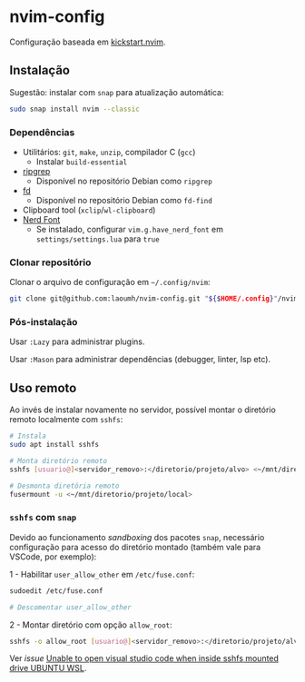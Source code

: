 # nvim-config

Configuração baseada em [kickstart.nvim](https://github.com/nvim-lua/kickstart.nvim).

## Instalação

Sugestão: instalar com `snap` para atualização automática:

```sh
sudo snap install nvim --classic
```

### Dependências

- Utilitários: `git`, `make`, `unzip`, compilador C (`gcc`)
  - Instalar `build-essential`
- [ripgrep](https://github.com/BurntSushi/ripgrep#installation)
  - Disponível no repositório Debian como `ripgrep`
- [fd](https://github.com/sharkdp/fd)
  - Disponível no repositório Debian como `fd-find`
- Clipboard tool (`xclip`/`wl-clipboard`)
- [Nerd Font](https://www.nerdfonts.com/)
  - Se instalado, configurar `vim.g.have_nerd_font`
  em `settings/settings.lua` para `true`

### Clonar repositório

Clonar o arquivo de configuração em `~/.config/nvim`:

```sh
git clone git@github.com:laoumh/nvim-config.git "${$HOME/.config}"/nvim
```

### Pós-instalação

Usar `:Lazy` para administrar plugins.

Usar `:Mason` para administrar dependências (debugger, linter, lsp etc).

## Uso remoto

Ao invés de instalar novamente no servidor,
possível montar o diretório remoto localmente com `sshfs`:

```sh
# Instala 
sudo apt install sshfs

# Monta diretório remoto
sshfs [usuario@]<servidor_removo>:</diretorio/projeto/alvo> <~/mnt/diretorio/projeto/local>

# Desmonta diretória remoto
fusermount -u <~/mnt/diretorio/projeto/local>
```

### `sshfs` com `snap`

Devido ao funcionamento *sandboxing* dos pacotes `snap`,
necessário configuração para acesso do diretório montado
(também vale para VSCode, por exemplo):

1 - Habilitar `user_allow_other` em `/etc/fuse.conf`:

```sh
sudoedit /etc/fuse.conf

# Descomentar user_allow_other
```

2 - Montar diretório com opção `allow_root`:

```sh
sshfs -o allow_root [usuario@]<servidor_removo>:</diretorio/projeto/alvo> <~/mnt/diretorio/projeto/local>
```

Ver *issue* [Unable to open visual studio code
when inside sshfs mounted drive UBUNTU WSL](https://askubuntu.com/a/1385497).
